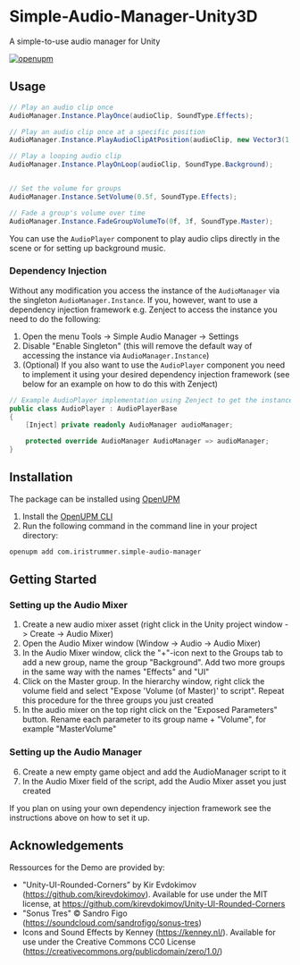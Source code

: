 # Simple-Audio-Manager-Unity3D
A simple-to-use audio manager for Unity

[![openupm](https://img.shields.io/npm/v/com.iristrummer.simple-audio-manager?label=openupm&registry_uri=https://package.openupm.com)](https://openupm.com/packages/com.iristrummer.simple-audio-manager/)

## Usage
```csharp
// Play an audio clip once
AudioManager.Instance.PlayOnce(audioClip, SoundType.Effects);

// Play an audio clip once at a specific position
AudioManager.Instance.PlayAudioClipAtPosition(audioClip, new Vector3(1, 2, 3), SoundType.Effects);

// Play a looping audio clip 
AudioManager.Instance.PlayOnLoop(audioClip, SoundType.Background);


// Set the volume for groups
AudioManager.Instance.SetVolume(0.5f, SoundType.Effects);

// Fade a group's volume over time
AudioManager.Instance.FadeGroupVolumeTo(0f, 3f, SoundType.Master);
```

You can use the `AudioPlayer` component to play audio clips directly in the scene or for setting up background music.

### Dependency Injection

Without any modification you access the instance of the `AudioManager` via the singleton `AudioManager.Instance`. If you, however, want to use a dependency injection framework e.g. Zenject to access the instance you need to do the following:

1. Open the menu Tools -> Simple Audio Manager -> Settings
2. Disable "Enable Singleton" (this will remove the default way of accessing the instance via `AudioManager.Instance`)
3. (Optional) If you also want to use the `AudioPlayer` component you need to implement it using your desired dependency injection framework (see below for an example on how to do this with Zenject)

```csharp
// Example AudioPlayer implementation using Zenject to get the instance (binding is set up in e.g. project context)
public class AudioPlayer : AudioPlayerBase
{
    [Inject] private readonly AudioManager audioManager;

    protected override AudioManager AudioManager => audioManager;
}
```

## Installation

The package can be installed using [OpenUPM](https://openupm.com/packages/com.iristrummer.simple-audio-manager)
1. Install the [OpenUPM CLI](https://github.com/openupm/openupm-cli#installation)
2. Run the following command in the command line in your project directory:
```bash
openupm add com.iristrummer.simple-audio-manager
```

## Getting Started

### Setting up the Audio Mixer
1. Create a new audio mixer asset (right click in the Unity project window -> Create -> Audio Mixer)
2. Open the Audio Mixer window (Window -> Audio -> Audio Mixer)
3. In the Audio Mixer window, click the "+"-icon next to the Groups tab to add a new group, name the group "Background". Add two more groups in the same way with the names "Effects" and "UI"
4. Click on the Master group. In the hierarchy window, right click the volume field and select "Expose 'Volume (of Master)' to script". Repeat this procedure for the three groups you just created
5. In the audio mixer on the top right click on the "Exposed Parameters" button. Rename each parameter to its group name + "Volume", for example "MasterVolume"

### Setting up the Audio Manager
6. Create a new empty game object and add the AudioManager script to it
7. In the Audio Mixer field of the script, add the Audio Mixer asset you just created

If you plan on using your own dependency injection framework see the instructions above on how to set it up.

## Acknowledgements

Ressources for the Demo are provided by:
- "Unity-UI-Rounded-Corners” by Kir Evdokimov (https://github.com/kirevdokimov). Available for use under the MIT license, at https://github.com/kirevdokimov/Unity-UI-Rounded-Corners
- "Sonus Tres" © Sandro Figo (https://soundcloud.com/sandrofigo/sonus-tres)
- Icons and Sound Effects by Kenney (https://kenney.nl/). Available for use under the  	Creative Commons CC0 License (https://creativecommons.org/publicdomain/zero/1.0/)
